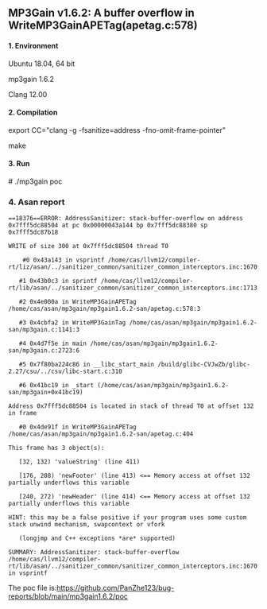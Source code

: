 ## MP3Gain v1.6.2: A buffer overflow in WriteMP3GainAPETag(apetag.c:578)

#### 1. Environment

Ubuntu 18.04, 64 bit

mp3gain 1.6.2

Clang 12.00

#### 2. Compilation

export CC="clang -g -fsanitize=address -fno-omit-frame-pointer"

make

#### 3. Run

\# ./mp3gain  poc

### 4. Asan report

```
==18376==ERROR: AddressSanitizer: stack-buffer-overflow on address 0x7fff5dc88504 at pc 0x00000043a144 bp 0x7fff5dc88380 sp 0x7fff5dc87b18

WRITE of size 300 at 0x7fff5dc88504 thread T0

	#0 0x43a143 in vsprintf /home/cas/llvm12/compiler-rt/liz/asan/../sanitizer_common/sanitizer_common_interceptors.inc:1670:1

​	#1 0x43b0c3 in sprintf /home/cas/llvm12/compiler-rt/lib/asan/../sanitizer_common/sanitizer_common_interceptors.inc:1713:1

​	#2 0x4e000a in WriteMP3GainAPETag /home/cas/asan/mp3gain/mp3gain1.6.2-san/apetag.c:578:3

​	#3 0x4cbfa2 in WriteMP3GainTag /home/cas/asan/mp3gain/mp3gain1.6.2-san/mp3gain.c:1141:3

​	#4 0x4d7f5e in main /home/cas/asan/mp3gain/mp3gain1.6.2-san/mp3gain.c:2723:6

​	#5 0x7f80ba224c86 in __libc_start_main /build/glibc-CVJwZb/glibc-2.27/csu/../csu/libc-start.c:310

​	#6 0x41bc19 in _start (/home/cas/asan/mp3gain/mp3gain1.6.2-san/mp3gain+0x41bc19)

Address 0x7fff5dc88504 is located in stack of thread T0 at offset 132 in frame

​	#0 0x4de91f in WriteMP3GainAPETag /home/cas/asan/mp3gain/mp3gain1.6.2-san/apetag.c:404

This frame has 3 object(s):

​	[32, 132) 'valueString' (line 411)

​	[176, 208) 'newFooter' (line 413) <== Memory access at offset 132 partially underflows this variable

​	[240, 272) 'newHeader' (line 414) <== Memory access at offset 132 partially underflows this variable

HINT: this may be a false positive if your program uses some custom stack unwind mechanism, swapcontext or vfork

​	(longjmp and C++ exceptions *are* supported)

SUMMARY: AddressSanitizer: stack-buffer-overflow /home/cas/llvm12/compiler-rt/lib/asan/../sanitizer_common/sanitizer_common_interceptors.inc:1670:1 in vsprintf
```

The poc file is:https://github.com/PanZhe123/bug-reports/blob/main/mp3gain1.6.2/poc
